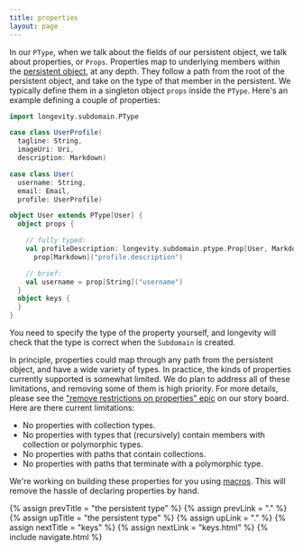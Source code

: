 ```yaml
---
title: properties
layout: page
---
```


In our `PType`, when we talk about the fields of our persistent
object, we talk about properties, or `Props`. Properties map to
underlying members within the [persistent object](../persistent), at
any depth. They follow a path from the root of the persistent object,
and take on the type of that member in the persistent. We typically
define them in a singleton object `props` inside the `PType`. Here's
an example defining a couple of properties:

```scala
import longevity.subdomain.PType

case class UserProfile(
  tagline: String,
  imageUri: Uri,
  description: Markdown)

case class User(
  username: String,
  email: Email,
  profile: UserProfile)

object User extends PType[User] {
  object props {

    // fully typed:
    val profileDescription: longevity.subdomain.ptype.Prop[User, Markdown] =
      prop[Markdown]("profile.description")

    // brief:
    val username = prop[String]("username")
  }
  object keys {
  }
}
```

You need to specify the type of the property yourself, and longevity
will check that the type is correct when the `Subdomain` is created.

In principle, properties could map through any path from the
persistent object, and have a wide variety of types. In practice, the
kinds of properties currently supported is somewhat limited. We do
plan to address all of these limitations, and removing some of them is
high priority. For more details, please see the ["remove restrictions
on properties" epic](https://www.pivotaltracker.com/epic/show/2975505)
on our story board. Here are there current limitations:

  - No properties with collection types.
  - No properties with types that (recursively) contain members with collection or polymorphic types.
  - No properties with paths that contain collections.
  - No properties with paths that terminate with a polymorphic type.

We're working on building these properties for you using
[macros](http://docs.scala-lang.org/overviews/macros/overview.html). This
will remove the hassle of declaring properties by hand.

{% assign prevTitle = "the persistent type" %}
{% assign prevLink = "." %}
{% assign upTitle = "the persistent type" %}
{% assign upLink = "." %}
{% assign nextTitle = "keys" %}
{% assign nextLink = "keys.html" %}
{% include navigate.html %}

